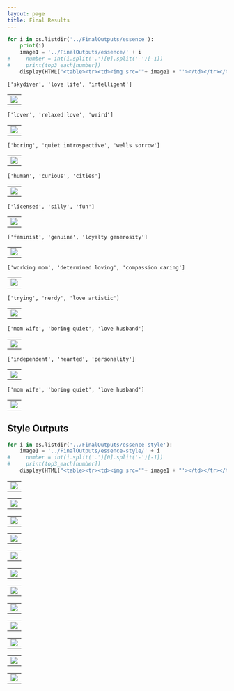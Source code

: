 ```yaml
---
layout: page
title: Final Results
---
```




```python
for i in os.listdir('../FinalOutputs/essence'):
    print(i)
    image1 = '../FinalOutputs/essence/' + i
#     number = int(i.split('.')[0].split('-')[-1])
#     print(top3_each[number])
    display(HTML("<table><tr><td><img src='"+ image1 + "'></td></tr></table>"))
```

	['skydiver', 'love life', 'intelligent'] 



<table><tr><td><img src='../FinalOutputs/essence/essence-10.jpg'></td></tr></table>


    ['lover', 'relaxed love', 'weird'] 



<table><tr><td><img src='../FinalOutputs/essence/essence-38.jpg'></td></tr></table>


    ['boring', 'quiet introspective', 'wells sorrow'] 



<table><tr><td><img src='../FinalOutputs/essence/essence-4.jpg'></td></tr></table>


    ['human', 'curious', 'cities'] 



<table><tr><td><img src='../FinalOutputs/essence/essence-13.jpg'></td></tr></table>


    ['licensed', 'silly', 'fun'] 



<table><tr><td><img src='../FinalOutputs/essence/essence-7.jpg'></td></tr></table>


    ['feminist', 'genuine', 'loyalty generosity'] 



<table><tr><td><img src='../FinalOutputs/essence/essence-2.jpg'></td></tr></table>


    ['working mom', 'determined loving', 'compassion caring'] 



<table><tr><td><img src='../FinalOutputs/essence/essence-48.jpg'></td></tr></table>


    ['trying', 'nerdy', 'love artistic'] 



<table><tr><td><img src='../FinalOutputs/essence/essence-40.jpg'></td></tr></table>


    ['mom wife', 'boring quiet', 'love husband'] 



<table><tr><td><img src='../FinalOutputs/essence/essence-24.jpg'></td></tr></table>


    ['independent', 'hearted', 'personality'] 



<table><tr><td><img src='../FinalOutputs/essence/essence-33.jpg'></td></tr></table>


    ['mom wife', 'boring quiet', 'love husband'] 



<table><tr><td><img src='../FinalOutputs/essence/essence-22.jpg'></td></tr></table>


## Style Outputs


```python
for i in os.listdir('../FinalOutputs/essence-style'):
    image1 = '../FinalOutputs/essence-style/' + i
#     number = int(i.split('.')[0].split('-')[-1])
#     print(top3_each[number])
    display(HTML("<table><tr><td><img src='"+ image1 + "'></td></tr></table>"))
```


<table><tr><td><img src='../FinalOutputs/essence-style/essence-22-floral.png'></td></tr></table>



<table><tr><td><img src='../FinalOutputs/essence-style/essence-0.png'></td></tr></table>



<table><tr><td><img src='../FinalOutputs/essence-style/output_skydiver_pattern.png'></td></tr></table>



<table><tr><td><img src='../FinalOutputs/essence-style/test1.png'></td></tr></table>



<table><tr><td><img src='../FinalOutputs/essence-style/test2.png'></td></tr></table>



<table><tr><td><img src='../FinalOutputs/essence-style/essence-2-roses.png'></td></tr></table>



<table><tr><td><img src='../FinalOutputs/essence-style/test.png'></td></tr></table>



<table><tr><td><img src='../FinalOutputs/essence-style/essence-4-roses.png'></td></tr></table>



<table><tr><td><img src='../FinalOutputs/essence-style/output_bw_pattern.png'></td></tr></table>



<table><tr><td><img src='../FinalOutputs/essence-style/color_adventurous.png'></td></tr></table>



<table><tr><td><img src='../FinalOutputs/essence-style/essence-48-love.png'></td></tr></table>



<table><tr><td><img src='../FinalOutputs/essence-style/essence-10-bw.png'></td></tr></table>



```python

```
